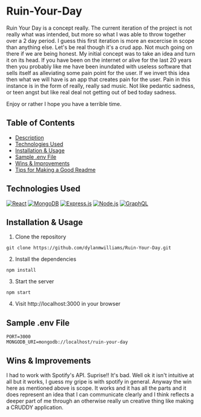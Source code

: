 

# Ruin-Your-Day

Ruin Your Day is a concept really.  The current iteration of the project is not really what was intended, but more so what I was able to throw together over a 2 day period.  I guess this
first iteration is more an excercise in scope than anything else.  Let's be real though it's a crud app.  Not much going on there if we are being honest. My initial concept was to take an idea and turn it on its head. If you have been on the internet or alive for the last 20 years then you probably like me have been inundated with useless software that sells itself as alleviating some pain point for the user. If we invert this idea then what we will have is an app that creates pain for the user. Pain in this instance is in the form of really, really sad music. Not like pedantic sadness, or teen angst but like real deal not getting out of bed today sadness. 



Enjoy or rather I hope you have a terrible time.

## Table of Contents

- [Description](#description)
- [Technologies Used](#technologies-used)
- [Installation & Usage](#installation-&-usage)
- [Sample .env File](#sample-env-file)
- [Wins & Improvements](#wins-&-improvements)
- [Tips for Making a Good Readme](#tips-for-making-a-good-readme)


## Technologies Used

[![React](https://img.shields.io/badge/React-20232A?style=for-the-badge&logo=react&logoColor=61DAFB)](https://reactjs.org/)
[![MongoDB](https://img.shields.io/badge/MongoDB-4EA94B?style=for-the-badge&logo=mongodb&logoColor=white)](https://www.mongodb.com/)
[![Express.js](https://img.shields.io/badge/Express.js-000000?style=for-the-badge&logo=express&logoColor=white)](https://expressjs.com/)
[![Node.js](https://img.shields.io/badge/Node.js-339933?style=for-the-badge&logo=nodedotjs&logoColor=white)](https://nodejs.org/)
[![GraphQL](https://img.shields.io/badge/GraphQL-E10098?style=for-the-badge&logo=graphql&logoColor=white)](https://graphql.org/)

## Installation & Usage

1. Clone the repository

```
git clone https://github.com/dylanmwilliams/Ruin-Your-Day.git
```

2. Install the dependencies

```
npm install
```

3. Start the server

```
npm start
```

4. Visit http://localhost:3000 in your browser

## Sample .env File

```
PORT=3000
MONGODB_URI=mongodb://localhost/ruin-your-day
```

## Wins & Improvements

I had to work with Spotify's API. Suprise!! It's bad. Well ok it isn't intuitive at all but it works, I guess my gripe is with spotify in general. Anyway the win here as mentioned above is scope. It works and it has all the parts and it does represent an idea that I can communicate clearly and I think reflects a deeper part of me through an otherwise really un creative thing like making a CRUDDY application.  
